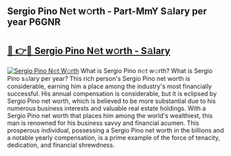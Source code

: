 ## Sergio Pino N𝚎t w𝚘rth - Part-MmY S𝚊lary per year P6GNR

# <h2><a href="http://gc0t9q.nevu.top/?p=Sergio+Pino">🔗 👉🔴 Sergio Pino N𝚎t w𝚘rth - S𝚊lary</a></h2>

[![Sergio Pino N𝚎t W𝚘rth](https://i.imgur.com/Oavwk0R.jpeg)](http://gc0t9q.nevu.top/?p=Sergio+Pino)
What is Sergio Pino n𝚎t w𝚘rth? What is Sergio Pino s𝚊lary per year?
This rich person's Sergio Pino net worth is considerable, earning him a place among the industry's most financially successful. His annual compensation is considerable, but it is eclipsed by Sergio Pino net worth, which is believed to be more substantial due to his numerous business interests and valuable real estate holdings. With a Sergio Pino net worth that places him among the world's wealthiest, this man is renowned for his business savvy and financial acumen. This prosperous individual, possessing a Sergio Pino net worth in the billions and a notable yearly compensation, is a prime example of the force of tenacity, dedication, and financial shrewdness.
